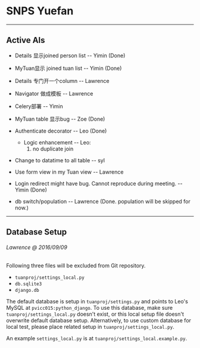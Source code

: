 # SNPS Yuefan

----

## Active AIs
- Details 显示joined person list -- Yimin (Done)

- MyTuan显示 joined tuan list -- Yimin (Done)

- Details 专门开一个column -- Lawrence

- Navigator 做成模板 -- Lawrence

- Celery部署 -- Yimin

- MyTuan table 显示bug -- Zoe (Done)

- Authenticate decorator -- Leo (Done)
  - Logic enhancement -- Leo:
      1. no duplicate join

- Change to datatime to all table -- syl

- Use form view in my Tuan view -- Lawrence

- Login redirect might have bug. Cannot reproduce during meeting. -- Yimin (Done)

- db switch/population -- Lawrence (Done. population will be skipped for now.)

----

## Database Setup
###### Lawrence @ 2016/09/09
Following three files will be excluded from Git repository.
- `tuanproj/settings_local.py`
- `db.sqlite3`
- `django.db`

The default database is setup in `tuanproj/settings.py` and points to Leo's MySQL at `pvicc015:python_django`. To use this database, make sure `tuanproj/settings_local.py` doesn't exist, or this local setup file doesn't overwrite default database setup. Alternatively, to use custom database for local test, please place related setup in `tuanproj/settings_local.py`.

An example `settings_local.py` is at `tuanproj/settings_local.example.py`.
